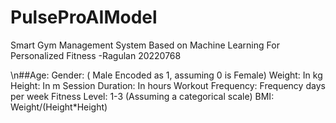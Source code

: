 # PulseProAIModel
Smart Gym Management System Based on Machine Learning For Personalized Fitness
-Ragulan 20220768
 
\n##Age: 
Gender: ( Male Encoded as 1, assuming 0 is Female)
Weight: In kg
Height: In m
Session Duration: In hours
Workout Frequency: Frequency days per week
Fitness Level: 1-3 (Assuming a categorical scale)
BMI: Weight/(Height*Height)

